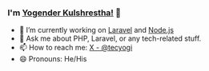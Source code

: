 <!--
**yogender-kulshrestha/yogender-kulshrestha** is a ✨ _special_ ✨ repository because its `README.md` (this file) appears on your GitHub profile.

Here are some ideas to get you started:

- 🔭 I’m currently working on ...
- 🌱 I’m currently learning ...
- 👯 I’m looking to collaborate on ...
- 🤔 I’m looking for help with ...
- 💬 Ask me about ...
- 📫 How to reach me: ...
- 😄 Pronouns: He/His
- ⚡ Fun fact: ...
-->
### I'm [Yogender Kulshrestha!](https://www.tecyogi.com) 👋

- 🔭 I’m currently working on [Laravel](https://laravel.com) and [Node.js](https://nodejs.org)
- 💬 Ask me about PHP, Laravel, or any tech-related stuff.
- 📫 How to reach me: [X - @tecyogi](https://twitter.com/tecyogi)
- 😄 Pronouns: He/His

